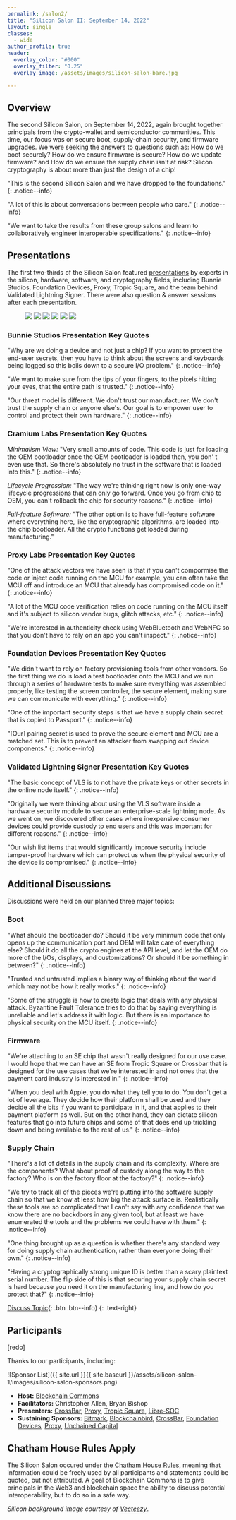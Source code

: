 ```yaml
---
permalink: /salon2/
title: "Silicon Salon II: September 14, 2022"
layout: single
classes:
  - wide
author_profile: true
header:
  overlay_color: "#000"
  overlay_filter: "0.25"
  overlay_image: /assets/images/silicon-salon-bare.jpg

---
```


## Overview

The second Silicon Salon, on September 14, 2022, again brought together principals from the crypto-wallet and semiconductor communities. This time, our focus was on secure boot, supply-chain security, and firmware upgrades. We were seeking the answers to questions such as: How do we boot securely? How do we ensure firmware is secure? How do we update firmware? and How do we ensure the supply chain isn't at risk? Silicon cryptography is about more than just the design of a chip!

"This is the second Silicon Salon and we have dropped to the foundations."
{: .notice--info}

"A lot of this is about conversations between people who care."
{: .notice--info}

"We want to take the results from these group salons and learn to collaboratively engineer interoperable specifications."
{: .notice--info}

## Presentations

The first two-thirds of the Silicon Salon featured [presentations](/salon2/presentations/) by experts in the silicon, hardware, software, and cryptography fields, including Bunnie Studios, Foundation Devices, Proxy, Tropic Square, and the team behind Validated Lightning Signer. There were also question & answer sessions after each presentation.

<figure class="third">
	<a href="https://www.siliconsalon.info/salon2/presentations/"><img src="/assets/silicon-salon-2/presentations/silicon-salon-presentation.jpg"></a>
	<a href="https://www.siliconsalon.info/salon2/presentations/"><img src="/assets/silicon-salon-2/presentations/bunnie-studios-presentation.png"></a>
	<a href="https://www.siliconsalon.info/salon2/presentations/"><img src="/assets/silicon-salon-2/presentations/cramium-presentation.jpg"></a>
	<a href="https://www.siliconsalon.info/salon2/presentations/"><img src="/assets/silicon-salon-2/presentations/foundation-presentation.jpg"></a>
	<a href="https://www.siliconsalon.info/salon2/presentations/"><img src="/assets/silicon-salon-2/presentations/proxy-presentation.jpg"></a>
	<a href="https://www.siliconsalon.info/salon2/presentations/"><img src="/assets/silicon-salon-2/presentations/vls-presentation.jpg"></a>
</figure>

### Bunnie Studios Presentation Key Quotes

"Why are we doing a device and not just a  chip? If you want to protect the end-user secrets, then you have to think about the screens and keyboards being logged so this boils down to a secure I/O problem."
{: .notice--info}

"We want to make sure from the tips of your fingers, to the pixels hitting your eyes, that the entire path is trusted."
{: .notice--info}

"Our threat model is different. We don't trust our manufacturer. We don't trust the supply chain or anyone else's. Our goal is to empower user to control and protect their own hardware."
{: .notice--info}

### Cramium Labs Presentation Key Quotes

_Minimalism View:_ "Very small amounts of code. This code is just for loading the OEM bootloader once the OEM bootloader is loaded then, you don' t even use that. So there's absolutely no trust in the software that is loaded into this."
{: .notice--info}

_Lifecycle Progression:_ "The way we're thinking right now is only one-way lifecycle progressions that can only go forward. Once you go from chip to OEM, you can't rollback the chip for security reasons."
{: .notice--info}

_Full-feature Software:_ "The other option is to have full-feature software where everything here, like the cryptographic algorithms, are loaded into the chip bootloader. All the crypto functions get loaded during manufacturing."

### Proxy Labs Presentation Key Quotes

"One of the attack vectors we have seen is that if you can't compormise the code or inject code running on the MCU for example, you can often take the MCU off and introduce an MCU that already has compromised code on it."
{: .notice--info}

"A lot of the MCU code verification relies on code running on the MCU itself and it's subject to silicon vendor bugs, glitch attacks, etc."
{: .notice--info}

"We're interested in authenticity check using WebBluetooth and WebNFC so that you don't have to rely on an app you can't inspect."
{: .notice--info}

### Foundation Devices Presentation Key Quotes

"We didn't want to rely on factory provisioning tools from other vendors. So the first thing we do is load a test bootloader onto the MCU and we run through a series of hardware tests to make sure everything was assembled properly, like testing the screen controller, the secure element, making sure we can communicate with everything."
{: .notice--info}

"One of the important security steps is that we have a supply chain secret that is copied to Passport."
{: .notice--info}

"[Our] pairing secret is used to prove the secure element and MCU are a matched set. This is to prevent an attacker from swapping out device components."
{: .notice--info}

### Validated Lightning Signer Presentation Key Quotes

"The basic concept of VLS is to not have the private keys or other secrets in the online node itself."
{: .notice--info}

"Originally we were thinking about using the VLS software inside a hardware security module to secure an enterprise-scale lightning node. As we went on, we discovered other cases where inexpensive consumer devices could provide custody to end users and this was important for different reasons."
{: .notice--info}

"Our wish list items that would significantly improve security include tamper-proof hardware which can protect us when the physical security of the device is compromised."
{: .notice--info}

## Additional Discussions

Discussions were held on our planned three major topics:

### Boot

"What should the bootloader do? Should it be very minimum code that only opens up the communication port and OEM will take care of everything else? Should it do all the crypto engines at the API level, and let the OEM do more of the I/Os, displays, and customizations? Or should it be something in between?"
{: .notice--info}

"Trusted and untrusted implies a binary way of thinking about the world which may not be how it really works."
{: .notice--info}

"Some of the struggle is how to create logic that deals with any physical attack. Byzantine Fault Tolerance tries to do that by saying everything is unreliable and let's address it with logic. But there is an importance to physical security on the MCU itself.
{: .notice--info}

### Firmware

"We're attaching to an SE chip that wasn't really designed for our use case. I would hope that we can have an SE from Tropic Square or Crossbar that is designed for the use cases that we're interested in and not ones that the payment card industry is interested in."
{: .notice--info}

"When you deal with Apple, you do what they tell you to do. You don't get a lot of leverage. They decide how their platform shall be used and they decide all the bits if you want to participate in it, and that applies to their payment platform as well. But on the other hand, they can dictate silicon features that go into future chips and some of that does end up trickling down and being available to the rest of us."
{: .notice--info}

### Supply Chain

"There's a lot of details in the supply chain and its complexity. Where are the components? What about proof of custody along the way to the factory? Who is on the factory floor at the factory?"
{: .notice--info}

"We try to track all of the pieces we're putting into the software supply chain so that we know at least how big the attack surface is. Realistically these tools are so complicated that I can't say with any confidence that we know there are no backdoors in any given tool, but at least we have enumerated the tools and the problems we could have with them."
{: .notice--info}

"One thing brought up as a question is whether there's any standard way for doing supply chain authentication, rather than everyone doing their own."
{: .notice--info}

"Having a cryptographically strong unique ID is better than a scary plaintext serial number. The flip side of this is that securing your supply chain secret is hard because you need it on the manufacturing line, and how do you protect that?"
{: .notice--info}


[Discuss Topic](https://github.com/BlockchainCommons/Airgapped-Wallet-Community/discussions/93){: .btn .btn--info}
{: .text-right}


## Participants

[redo]

Thanks to our participants, including:

![Sponsor List]({{ site.url }}{{ site.baseurl }}/assets/silicon-salon-1/images/silicon-salon-sponsors.png)

* **Host:** [Blockchain Commons](https://www.blockchaincommons.com/)
* **Facilitators:** Christopher Allen, Bryan Bishop
* **Presenters:** [CrossBar](https://www.crossbar-inc.com/), [Proxy](https://www.proxy.com/), [Tropic Square](https://tropicsquare.com/), [Libre-SOC](https://libre-soc.org/)
* **Sustaining Sponsors:** [Bitmark](https://bitmark.com/), [Blockchainbird](https://github.com/blockchainbird/bird), [CrossBar](https://www.crossbar-inc.com/), [Foundation Devices](https://foundationdevices.com/), [Proxy](https://www.proxy.com/), [Unchained Capital](https://unchained.com/)

## Chatham House Rules Apply

The Silicon Salon occured under the [Chatham House Rules](https://www.chathamhouse.org/about-us/chatham-house-rule), meaning that information could be freely used by all participants and statements could be quoted, but not attributed. A goal of Blockchain Commons is to give principals in the Web3 and blockchain space the ability to discuss potential interoperability, but to do so in a safe way.

_Silicon background image courtesy of  [Vecteezy](https://www.vecteezy.com/vector-art/344822-printed-circuit-board-vector-illustration)_.
